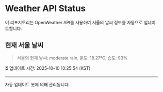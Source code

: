 
# Weather API Status

이 리포지토리는 OpenWeather API를 사용하여 서울의 날씨 정보를 자동으로 업데이트합니다.

## 현재 서울 날씨
> 서울의 현재 날씨: moderate rain, 온도: 18.27°C, 습도: 93%

⏳ 업데이트 시간: 2025-10-10 10:25:54 (KST)

---
자동 업데이트 봇에 의해 관리됩니다.

